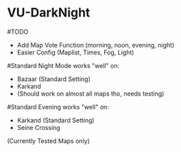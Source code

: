 # VU-DarkNight

#TODO
- Add Map Vote Function (morning, noon, evening, night)
- Easier Config (Maplist, Times, Fog, Light)




#Standard Night Mode works "well" on:

- Bazaar (Standard Setting)
- Karkand
- (Should work on almost all maps tho, needs testing)

#Standard Evening works "well" on:

- Karkand (Standard Setting)
- Seine Crossing

(Currently Tested Maps only)
